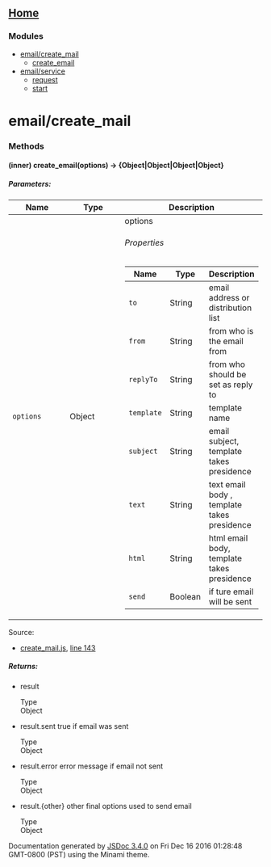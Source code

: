 [Home](index.md)
------------------

### Modules

-   [email/create\_mail](module-email_create_mail.md)
    -   [create\_email](module-email_create_mail.md#~create_email)
-   [email/service](module-email_service.md)
    -   [request](module-email_service.md#~request)
    -   [start](module-email_service.md#~start)

email/create\_mail
==================

### Methods

#### <span class="type-signature">(inner) </span>create\_email<span class="signature">(options)</span><span class="type-signature"> → {Object|Object|Object|Object}</span>

##### Parameters:

<table>
<colgroup>
<col width="33%" />
<col width="33%" />
<col width="33%" />
</colgroup>
<thead>
<tr class="header">
<th>Name</th>
<th>Type</th>
<th>Description</th>
</tr>
</thead>
<tbody>
<tr class="odd">
<td><code>options</code></td>
<td><span class="param-type">Object</span></td>
<td>options
<h6 id="properties">Properties</h6>
<table>
<thead>
<tr class="header">
<th>Name</th>
<th>Type</th>
<th>Description</th>
</tr>
</thead>
<tbody>
<tr class="odd">
<td><code>to</code></td>
<td><span class="param-type">String</span></td>
<td>email address or distribution list</td>
</tr>
<tr class="even">
<td><code>from</code></td>
<td><span class="param-type">String</span></td>
<td>from who is the email from</td>
</tr>
<tr class="odd">
<td><code>replyTo</code></td>
<td><span class="param-type">String</span></td>
<td>from who should be set as reply to</td>
</tr>
<tr class="even">
<td><code>template</code></td>
<td><span class="param-type">String</span></td>
<td>template name</td>
</tr>
<tr class="odd">
<td><code>subject</code></td>
<td><span class="param-type">String</span></td>
<td>email subject, template takes presidence</td>
</tr>
<tr class="even">
<td><code>text</code></td>
<td><span class="param-type">String</span></td>
<td>text email body , template takes presidence</td>
</tr>
<tr class="odd">
<td><code>html</code></td>
<td><span class="param-type">String</span></td>
<td>html email body, template takes presidence</td>
</tr>
<tr class="even">
<td><code>send</code></td>
<td><span class="param-type">Boolean</span></td>
<td>if ture email will be sent</td>
</tr>
<tr class="odd">
</tr>
<tr class="even">
</tr>
<tr class="odd">
</tr>
<tr class="even">
</tr>
<tr class="odd">
</tr>
</tbody>
</table></td>
</tr>
</tbody>
</table>

Source:  
-   [create\_mail.js](create_mail.js.md), [line 143](create_mail.js.md#line143)

##### Returns:

-   result

     Type   
    <span class="param-type">Object</span>

-   result.sent true if email was sent

     Type   
    <span class="param-type">Object</span>

-   result.error error message if email not sent

     Type   
    <span class="param-type">Object</span>

-   result.{other} other final options used to send email

     Type   
    <span class="param-type">Object</span>

Documentation generated by [JSDoc 3.4.0](https://github.com/jsdoc3/jsdoc) on Fri Dec 16 2016 01:28:48 GMT-0800 (PST) using the Minami theme.
